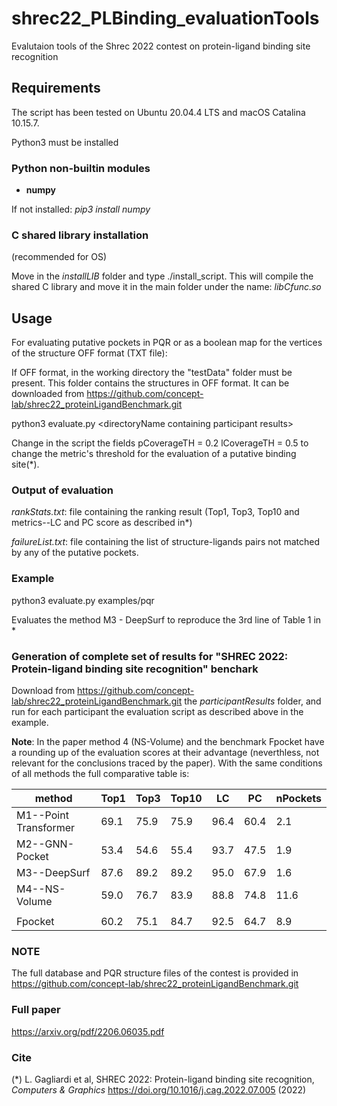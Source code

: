 # shrec22_PLBinding_evaluationTools
 Evalutaion tools of the Shrec 2022  contest on protein-ligand binding site recognition
 
## Requirements
The script has been tested on Ubuntu 20.04.4 LTS and macOS Catalina 10.15.7.

Python3 must be installed

### Python non-builtin modules
- **numpy**

If not installed: *pip3 install numpy*

### C shared library installation
(recommended for OS)

Move in the *installLIB* folder and type ./install_script.
This will compile the shared C library and move it in the main folder under the name: *libCfunc.so*


## Usage 
For evaluating putative pockets in PQR or as a boolean map for the vertices of the structure OFF format (TXT file):

If OFF format, in the working directory the "testData" folder must be present. This folder contains the structures in OFF format.
It can be downloaded from https://github.com/concept-lab/shrec22_proteinLigandBenchmark.git

python3 evaluate.py \<directoryName containing participant results\>

Change in the script the fields 
pCoverageTH = 0.2
lCoverageTH = 0.5
to change the metric's threshold for the evaluation of a putative binding site(\*).

### Output of evaluation
*rankStats.txt*: file containing the ranking result (Top1, Top3, Top10 and metrics--LC and PC score as described in\*)

*failureList.txt*: file containing the list of structure-ligands pairs not matched by any of the putative pockets.
### Example
python3 evaluate.py examples/pqr

Evaluates the method M3 - DeepSurf to reproduce the 3rd line of Table 1 in \*

### Generation of complete set of results for "SHREC 2022: Protein-ligand binding site recognition" benchark

Download from https://github.com/concept-lab/shrec22_proteinLigandBenchmark.git the *participantResults* folder, and run for each participant the evaluation script as described above in the example.

**Note**: In the paper method 4 (NS-Volume) and the benchmark Fpocket have a rounding up of the evaluation scores at their advantage (neverthless, not relevant for the conclusions traced by the paper). With the same conditions of all methods the full comparative table is:

| method              | Top1 | Top3 | Top10| LC   | PC   | nPockets |
|---------------------|------|------|------|------|------|----------|
|M1--Point Transformer| 69.1 | 75.9 | 75.9 | 96.4 | 60.4 | 2.1 |
|M2--GNN-Pocket       | 53.4 | 54.6 | 55.4 | 93.7 | 47.5 | 1.9 |
|M3--DeepSurf         | 87.6 | 89.2 | 89.2 | 95.0 | 67.9 | 1.6 |
|M4--NS-Volume        | 59.0 | 76.7 | 83.9 | 88.8 | 74.8 | 11.6 |
| | | | | | | | 
|Fpocket              | 60.2 | 75.1 | 84.7 | 92.5 | 64.7 | 8.9 |
    
    


### NOTE
The full database and PQR structure files of the contest is provided in https://github.com/concept-lab/shrec22_proteinLigandBenchmark.git

### Full paper

https://arxiv.org/pdf/2206.06035.pdf

### Cite
(*) L. Gagliardi et al, SHREC 2022: Protein-ligand binding site recognition, *Computers & Graphics* https://doi.org/10.1016/j.cag.2022.07.005 (2022)
